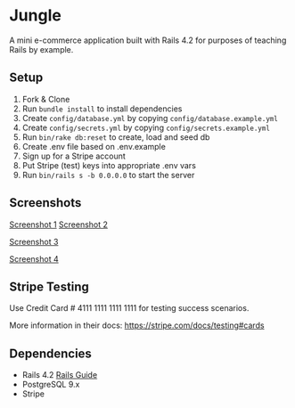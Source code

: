 # Jungle

A mini e-commerce application built with Rails 4.2 for purposes of teaching Rails by example.

## Setup

1. Fork & Clone
2. Run `bundle install` to install dependencies
3. Create `config/database.yml` by copying `config/database.example.yml`
4. Create `config/secrets.yml` by copying `config/secrets.example.yml`
5. Run `bin/rake db:reset` to create, load and seed db
6. Create .env file based on .env.example
7. Sign up for a Stripe account
8. Put Stripe (test) keys into appropriate .env vars
9. Run `bin/rails s -b 0.0.0.0` to start the server

## Screenshots

[Screenshot 1](https://github.com/LorenzoDyce/jungle-rails/blob/master/docs/Screen%20Shot%202018-10-16%20at%2010.02.25%20PM.png?raw=true)
[Screenshot 2](https://github.com/LorenzoDyce/jungle-rails/blob/master/docs/Screen%20Shot%202018-10-16%20at%2010.03.26%20PM.png?raw=true)

[Screenshot 3](https://github.com/LorenzoDyce/jungle-rails/blob/master/docs/Screen%20Shot%202018-10-16%20at%2010.14.34%20PM.png?raw=true)

[Screenshot 4](https://github.com/LorenzoDyce/jungle-rails/blob/master/docs/Screen%20Shot%202018-10-16%20at%209.59.25%20PM.png?raw=true)

## Stripe Testing

Use Credit Card # 4111 1111 1111 1111 for testing success scenarios.

More information in their docs: <https://stripe.com/docs/testing#cards>

## Dependencies

- Rails 4.2 [Rails Guide](http://guides.rubyonrails.org/v4.2/)
- PostgreSQL 9.x
- Stripe
